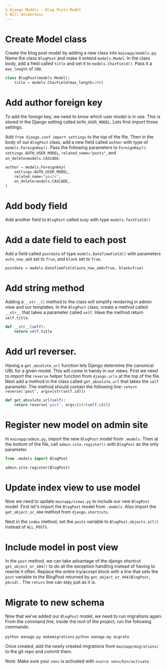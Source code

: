 ```yaml
---
% Django Models - Blog Posts Model
% Will Holderness
---
```



# Create Model class

Create the blog post model by adding a new class into `mainapp/models.py`. Name the class `BlogPost` and make it extend `models.Model`. In the class body, add a field called `title` and set it to `models.CharField()`. Pass it a `max_length` of `200`.

```python
class BlogPost(models.Model):
    title = models.CharField(max_length=200)
```

# Add author foreign key

To add the foreign key, we need to know which user model is in use. This is stored in the Django setting called `AUTH_USER_MODEL`. Lets first import those settings.

Add `from django.conf import settings` to the top of the file. Then in the body of our `BlogPost` class, add a new field called `author` with type of `models.ForeignKey()`. Pass the following parameters to `ForeignKey()`: `settings.AUTH_USER_MODEL`, `related_name="posts"`, and `on_delete=models.CASCADE`.
    
```python
author = models.ForeignKey(
    settings.AUTH_USER_MODEL,
    related_name="posts",
    on_delete=models.CASCADE,
)
```

# Add body field

Add another field to `BlogPost` called `body` with type `models.TextField()`

# Add a date field to each post

Add a field called `postdate` of type `models.DateTimeField()` with parameters `auto_now_add` set to `True`, and `blank` set to `True`.

`postdate = models.DateTimeField(auto_now_add=True, blank=True)`

# Add string method
Adding a `__str__()` method to the class will simplify rendering in admin view and our templates. In the `BlogPost` class, create a method called `__str__` that takes a parameter called `self`. Have the method return `self.title`. 

```python
def __str__(self):
	return self.title
```

# Add url reverser.

Having a `get_absolute_url` function lets Django determine the canonical URL for a given model. This will come in handy in our views. First we need to import the `reverse` helper function from `django.urls` at the top of the file. Next add a method in the class called `get_absolute_url` that takes the `self` parameter. The method should contain the following line: `return reverse('post', args=[str(self.id)])`

```python
def get_absolute_url(self):
	return reverse('post', args=[str(self.id)])
```

# Register new model on admin site

In `mainapp/admin.py`, import the new `BlogPost` model from `.models`. Then at the bottom of the file, call `admin.site.register()` with `BlogPost` as the only parameter.

```python
from .models import BlogPost

admin.site.register(BlogPost)
```

# Update index view to use model

Now we need to update `mainapp/views.py` to include our new `BlogPost` model. First let's import the `BlogPost` model from `.models`. Also import the `get_object_or_404` method from `django.shortcuts`.

Next in the `index` method, set the `posts` variable to `BlogPost.objects.all()` instead of `ALL_POSTS`.

# Include model in post view

In the `post` method, we can take advantage of the django shortcut `get_object_or_404()` to do all the exception handling instead of having to rewrite it often. Replace the entire try/accept block with a line that sets the `post` variable to the BlogPost returned by `get_object_or_404(BlogPost, pk=id)` . 
The `return` line can stay just as it is.


# Migrate to new schema

Now that we’ve added our `BlogPost` model, we need to run migrations again. From the command line, inside the root of the project, run the following commands:

`python manage.py makemigrations`
`python manage.my migrate`

Once created, add the newly created migrations from `mainapp/migrations/` to the git repo and commit them.

Note: Make sure your `venv` is activated with `source venv/bin/activate`
 